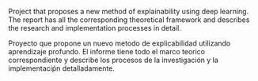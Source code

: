 Project that proposes a new method of explainability using deep learning. The report has all the corresponding theoretical framework and describes the research and implementation processes in detail.

Proyecto que propone un nuevo metodo de explicabilidad utilizando aprendizaje profundo. El informe tiene todo el marco teorico correspondiente y describe los procesos de la investigación y la implementaciṕn detalladamente.
